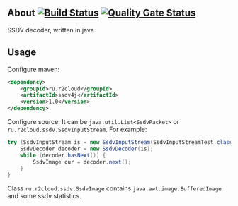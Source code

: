 ## About [![Build Status](https://travis-ci.org/dernasherbrezon/ssdv4j.svg?branch=master)](https://travis-ci.org/dernasherbrezon/ssdv4j) [![Quality Gate Status](https://sonarcloud.io/api/project_badges/measure?project=ru.r2cloud%3Assdv4j&metric=alert_status)](https://sonarcloud.io/dashboard?id=ru.r2cloud%3Assdv4j)

SSDV decoder, written in java.

## Usage

Configure maven:

```xml
<dependency>
	<groupId>ru.r2cloud</groupId>
	<artifactId>ssdv4j</artifactId>
	<version>1.0</version>
</dependency>
```

Configure source. It can be ```java.util.List<SsdvPacket>``` or ```ru.r2cloud.ssdv.SsdvInputStream```. For example:

```java
try (SsdvInputStream is = new SsdvInputStream(SsdvInputStreamTest.class.getClassLoader().getResourceAsStream("file.bin"), 189)) {
	SsdvDecoder decoder = new SsdvDecoder(is);
	while (decoder.hasNext()) {
		SsdvImage cur = decoder.next();
	}
}
```

Class ```ru.r2cloud.ssdv.SsdvImage``` contains ```java.awt.image.BufferedImage``` and some ssdv statistics.
